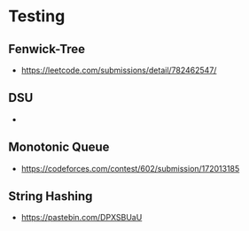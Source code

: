 # Testing

## Fenwick-Tree
- https://leetcode.com/submissions/detail/782462547/

## DSU
- 

## Monotonic Queue
- https://codeforces.com/contest/602/submission/172013185

## String Hashing
- https://pastebin.com/DPXSBUaU